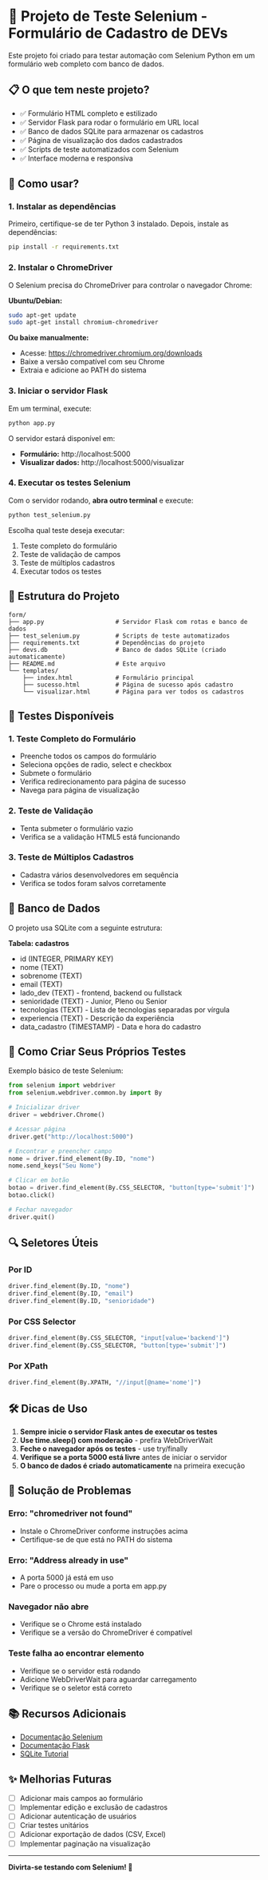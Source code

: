 # 🧪 Projeto de Teste Selenium - Formulário de Cadastro de DEVs

Este projeto foi criado para testar automação com Selenium Python em um formulário web completo com banco de dados.

## 📋 O que tem neste projeto?

- ✅ Formulário HTML completo e estilizado
- ✅ Servidor Flask para rodar o formulário em URL local
- ✅ Banco de dados SQLite para armazenar os cadastros
- ✅ Página de visualização dos dados cadastrados
- ✅ Scripts de teste automatizados com Selenium
- ✅ Interface moderna e responsiva

## 🚀 Como usar?

### 1. Instalar as dependências

Primeiro, certifique-se de ter Python 3 instalado. Depois, instale as dependências:

```bash
pip install -r requirements.txt
```

### 2. Instalar o ChromeDriver

O Selenium precisa do ChromeDriver para controlar o navegador Chrome:

**Ubuntu/Debian:**
```bash
sudo apt-get update
sudo apt-get install chromium-chromedriver
```

**Ou baixe manualmente:**
- Acesse: https://chromedriver.chromium.org/downloads
- Baixe a versão compatível com seu Chrome
- Extraia e adicione ao PATH do sistema

### 3. Iniciar o servidor Flask

Em um terminal, execute:

```bash
python app.py
```

O servidor estará disponível em:
- **Formulário:** http://localhost:5000
- **Visualizar dados:** http://localhost:5000/visualizar

### 4. Executar os testes Selenium

Com o servidor rodando, **abra outro terminal** e execute:

```bash
python test_selenium.py
```

Escolha qual teste deseja executar:
1. Teste completo do formulário
2. Teste de validação de campos
3. Teste de múltiplos cadastros
4. Executar todos os testes

## 📁 Estrutura do Projeto

```
form/
├── app.py                    # Servidor Flask com rotas e banco de dados
├── test_selenium.py          # Scripts de teste automatizados
├── requirements.txt          # Dependências do projeto
├── devs.db                   # Banco de dados SQLite (criado automaticamente)
├── README.md                 # Este arquivo
└── templates/
    ├── index.html            # Formulário principal
    ├── sucesso.html          # Página de sucesso após cadastro
    └── visualizar.html       # Página para ver todos os cadastros
```

## 🧪 Testes Disponíveis

### 1. Teste Completo do Formulário
- Preenche todos os campos do formulário
- Seleciona opções de radio, select e checkbox
- Submete o formulário
- Verifica redirecionamento para página de sucesso
- Navega para página de visualização

### 2. Teste de Validação
- Tenta submeter o formulário vazio
- Verifica se a validação HTML5 está funcionando

### 3. Teste de Múltiplos Cadastros
- Cadastra vários desenvolvedores em sequência
- Verifica se todos foram salvos corretamente

## 💾 Banco de Dados

O projeto usa SQLite com a seguinte estrutura:

**Tabela: cadastros**
- id (INTEGER, PRIMARY KEY)
- nome (TEXT)
- sobrenome (TEXT)
- email (TEXT)
- lado_dev (TEXT) - frontend, backend ou fullstack
- senioridade (TEXT) - Junior, Pleno ou Senior
- tecnologias (TEXT) - Lista de tecnologias separadas por vírgula
- experiencia (TEXT) - Descrição da experiência
- data_cadastro (TIMESTAMP) - Data e hora do cadastro

## 🎯 Como Criar Seus Próprios Testes

Exemplo básico de teste Selenium:

```python
from selenium import webdriver
from selenium.webdriver.common.by import By

# Inicializar driver
driver = webdriver.Chrome()

# Acessar página
driver.get("http://localhost:5000")

# Encontrar e preencher campo
nome = driver.find_element(By.ID, "nome")
nome.send_keys("Seu Nome")

# Clicar em botão
botao = driver.find_element(By.CSS_SELECTOR, "button[type='submit']")
botao.click()

# Fechar navegador
driver.quit()
```

## 🔍 Seletores Úteis

### Por ID
```python
driver.find_element(By.ID, "nome")
driver.find_element(By.ID, "email")
driver.find_element(By.ID, "senioridade")
```

### Por CSS Selector
```python
driver.find_element(By.CSS_SELECTOR, "input[value='backend']")
driver.find_element(By.CSS_SELECTOR, "button[type='submit']")
```

### Por XPath
```python
driver.find_element(By.XPATH, "//input[@name='nome']")
```

## 🛠️ Dicas de Uso

1. **Sempre inicie o servidor Flask antes de executar os testes**
2. **Use time.sleep() com moderação** - prefira WebDriverWait
3. **Feche o navegador após os testes** - use try/finally
4. **Verifique se a porta 5000 está livre** antes de iniciar o servidor
5. **O banco de dados é criado automaticamente** na primeira execução

## 🐛 Solução de Problemas

### Erro: "chromedriver not found"
- Instale o ChromeDriver conforme instruções acima
- Certifique-se de que está no PATH do sistema

### Erro: "Address already in use"
- A porta 5000 já está em uso
- Pare o processo ou mude a porta em app.py

### Navegador não abre
- Verifique se o Chrome está instalado
- Verifique se a versão do ChromeDriver é compatível

### Teste falha ao encontrar elemento
- Verifique se o servidor está rodando
- Adicione WebDriverWait para aguardar carregamento
- Verifique se o seletor está correto

## 📚 Recursos Adicionais

- [Documentação Selenium](https://selenium-python.readthedocs.io/)
- [Documentação Flask](https://flask.palletsprojects.com/)
- [SQLite Tutorial](https://www.sqlitetutorial.net/)

## ✨ Melhorias Futuras

- [ ] Adicionar mais campos ao formulário
- [ ] Implementar edição e exclusão de cadastros
- [ ] Adicionar autenticação de usuários
- [ ] Criar testes unitários
- [ ] Adicionar exportação de dados (CSV, Excel)
- [ ] Implementar paginação na visualização

---

**Divirta-se testando com Selenium! 🚀**

